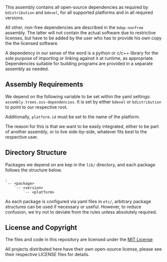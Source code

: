 This assembly contains all open-source dependencies as required by `bdistribution` and `bdevel`, for all supported platforms and in all required versions.

All other, non-free dependencies are described in the `bdep-nonfree` assembly. The latter will not contain the actual software due to restrictive licenses, but have to be added by the user who has to provide his own copy the the licensed software.

A dependency in our sense of the word is a python or c/c++ library for the sole purpose of importing or linking against it at runtime, as appropriate. Dependencies suitable for building programs are provided in a separate assembly as needed.

## Assembly Requirements

We depend on the following variable to be set within the yaml settings: `assembly.trees.oss-dependencies`. It is set by either `bdevel` or `bdistribution` to point to our respective root.

Additionally, `platform.id` must be set to the name of the platform.

The reason for this is that we want to be easily integrated, either to be part of another assembly, or to live side-by-side, whatever fits best to the respective user.

## Directory Structure

Packages we depend on are kep in the `lib/` directory, and each package follows the structure below.

```
.
`-- <package>
    `-- <version>
        `-- <platform>
```

As each package is configured via yaml files in `etc/`, arbitrary package structures can be used if necessary or useful. However, to reduce confusion, we try not to deviate from the rules unless absolutely required.

## License and Copyright

The files and code in this repository are licensed under the [MIT License](http://opensource.org/licenses/MIT)

All projects distributed here have their own open-source license, please see their respective LICENSE files for details.